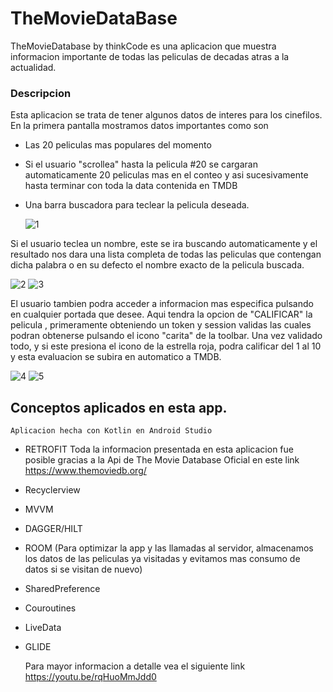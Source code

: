 # TheMovieDataBase
  TheMovieDatabase by thinkCode es una aplicacion que muestra informacion importante de todas las peliculas de decadas atras a la actualidad.
  
  ### Descripcion
 
 Esta aplicacion se trata de tener algunos datos de interes para los cinefilos. En la primera pantalla mostramos datos importantes como son
    
* Las 20 peliculas mas populares del momento
* Si el usuario "scrollea" hasta la pelicula #20 se cargaran automaticamente 20 peliculas mas en el conteo y asi sucesivamente hasta terminar con toda la data contenida en TMDB
* Una barra buscadora para teclear la pelicula deseada.
    
   ![1](https://i.postimg.cc/nh5fsvQ7/306159677-3518213645067985-129062215058710196-n.jpg)


Si el usuario teclea un nombre, este se ira buscando automaticamente y el resultado nos dara una lista completa de todas las peliculas que contengan dicha palabra o en su defecto el nombre exacto de la pelicula buscada.

![2](https://i.postimg.cc/52jMNPjb/305429342-3204414919872126-3043864609233318129-n.jpg)     ![3](https://i.postimg.cc/Qxf3DL8f/308090648-802003874449221-5208045403859439125-n.jpg)

El usuario tambien podra acceder a informacion mas especifica pulsando en cualquier portada que desee. Aqui tendra la opcion de "CALIFICAR" la pelicula , primeramente obteniendo un token y session validas las cuales podran obtenerse pulsando el icono "carita" de la toolbar. Una vez validado todo, y si este presiona el icono de la estrella roja, podra calificar del 1 al 10 y esta evaluacion se subira en automatico a TMDB.

![4](https://i.postimg.cc/Ls1KjnzW/308336632-421734303465955-8049034250186425290-n.jpg)     ![5](https://i.postimg.cc/m2LsKZsc/309693863-466360758799920-5212812506469857250-n.jpg)


## Conceptos aplicados en esta app.
    Aplicacion hecha con Kotlin en Android Studio

* RETROFIT
  Toda la informacion presentada en esta aplicacion fue posible gracias a la Api de The Movie Database Oficial en este link
  https://www.themoviedb.org/ 
* Recyclerview
* MVVM
* DAGGER/HILT
* ROOM (Para optimizar la app y las llamadas al servidor, almacenamos los datos de las peliculas ya visitadas y evitamos mas consumo de datos si se visitan de nuevo)
* SharedPreference
* Couroutines
* LiveData
* GLIDE
  
  Para mayor informacion a detalle vea el siguiente link
  https://youtu.be/rqHuoMmJdd0
 


